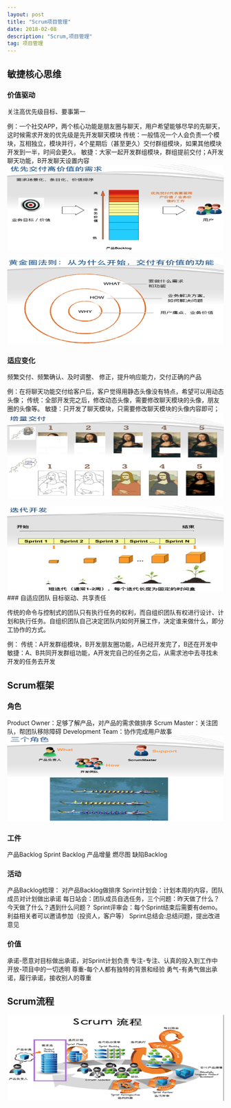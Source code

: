 ```yaml
---
layout: post
title: "Scrum项目管理"
date: 2018-02-08 
description: "Scrum,项目管理"
tag: 项目管理
---  
```

## 敏捷核心思维
### 价值驱动
关注高优先级目标、要事第一

例：一个社交APP，两个核心功能是朋友圈与聊天，用户希望能够尽早的先聊天，这时候需求开发的优先级是先开发聊天模块
传统：一般情况一个人会负责一个模块，互相独立，模块并行，4个星期后（甚至更久）交付群组模块，如果其他模块开发到一半，时间会更久。
敏捷：大家一起开发群组模块，群组提前交付；A开发聊天功能，B开发聊天设置内容
<img src="/images/posts/scrum/scrum03.png" height="200" width="600"> 

<img src="/images/posts/scrum/scrum11.png" height="200" width="600">  

### 适应变化
频繁交付、频繁确认、及时调整、 修正，提升响应能力，交付正确的产品

例：在将聊天功能交付给客户后，客户觉得用静态头像没有特点，希望可以用动态头像；
传统：全部开发完之后，修改动态头像，需要修改聊天模块的头像，朋友圈的头像等。
敏捷：只开发了聊天模块，只需要修改聊天模块的头像内容即可；
<img src="/images/posts/scrum/scrum01.png" height="200" width="600"> 

<img src="/images/posts/scrum/scrum02.png" height="200" width="600"> 
### 自适应团队
目标驱动、共享责任

传统的命令与控制式的团队只有执行任务的权利，而自组织团队有权进行设计、计划和执行任务。自组织团队自己决定团队内如何开展工作，决定谁来做什么，即分工协作的方式。

例：
传统：A开发群组模块，B开发朋友圈功能，A已经开发完了，B还在开发中
敏捷：A、B共同开发群组功能，A开发完自己的任务之后，从需求池中去寻找未开发的任务去开发

## Scrum框架
### 角色
Product Owner：足够了解产品，对产品的需求做排序
Scrum Master：关注团队，帮团队移除障碍
Development Team：协作完成用户故事
<img src="/images/posts/scrum/scrum04.png" height="200" width="600"> 


### 工件
产品Backlog
Sprint Backlog
产品增量
燃尽图
缺陷Backlog

### 活动
产品Backlog梳理： 对产品Backlog做排序
Sprint计划会：计划本周的内容，团队成员对计划做出承诺
每日站会：团队成员自选任务，三个问题：昨天做了什么？今天做了什么？遇到什么问题？
Sprint评审会：每个Sprint结束后需要有demo。利益相关者可以邀请参加（投资人，客户等）
Sprint总结会:总结问题，提出改进意见
### 价值
承诺-愿意对目标做出承诺，对Sprint计划负责
专注-专注、认真的投入到工作中
开放-项目中的一切透明
尊重-每个人都有独特的背景和经验
勇气-有勇气做出承诺，履行承诺，接收别人的尊重

## Scrum流程

<img src="/images/posts/scrum/scrum06.png" height="200" width="600"> 


